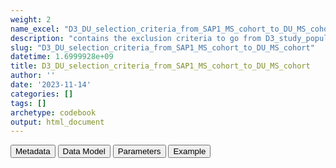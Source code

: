 ```yaml
---
weight: 2
name_excel: "D3_DU_selection_criteria_from_SAP1_MS_cohort_to_DU_MS_cohort.xlsx"
description: "contains the exclusion criteria to go from D3_study_population_SAP1_MS to the study population of the DP3 SAP2"
slug: "D3_DU_selection_criteria_from_SAP1_MS_cohort_to_DU_MS_cohort"
datetime: 1.6999928e+09
title: D3_DU_selection_criteria_from_SAP1_MS_cohort_to_DU_MS_cohort
author: ''
date: '2023-11-14'
categories: []
tags: []
archetype: codebook
output: html_document
---
```


<div class="tab">
<button class="tablinks" onclick="openCity(event, &#39;Metadata&#39;)" id="defaultOpen">Metadata</button>
<button class="tablinks" onclick="openCity(event, &#39;Data Model&#39;)">Data Model</button>
<button class="tablinks" onclick="openCity(event, &#39;Parameters&#39;)">Parameters</button>
<button class="tablinks" onclick="openCity(event, &#39;Example&#39;)">Example</button>
</div>
<div class="tabcontent"></div>

